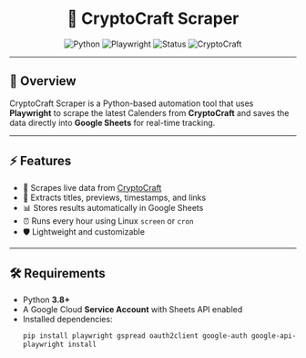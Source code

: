 <div align="center">

# 🚀 CryptoCraft Scraper

<img src="https://img.shields.io/badge/Python-3.8+-blue.svg" alt="Python"/>
<img src="https://img.shields.io/badge/Playwright-✅-green" alt="Playwright"/>
<img src="https://img.shields.io/badge/Status-Active-brightgreen" alt="Status"/>
<img src="https://img.shields.io/badge/CryptoCraft-🌐-orange" alt="CryptoCraft"/>

</div>

---

## 📌 Overview
CryptoCraft Scraper is a Python-based automation tool that uses **Playwright** to scrape the latest Calenders from **CryptoCraft** and saves the data directly into **Google Sheets** for real-time tracking.  

---

## ⚡ Features
- 🔎 Scrapes live data from [CryptoCraft](https://cryptocraft.com/)
- 📄 Extracts titles, previews, timestamps, and links
- 📊 Stores results automatically in Google Sheets
- ⏰ Runs every hour using Linux `screen` or `cron`
- 🛡️ Lightweight and customizable

---

## 🛠️ Requirements
- Python **3.8+**
- A Google Cloud **Service Account** with Sheets API enabled
- Installed dependencies:
  ```bash
  pip install playwright gspread oauth2client google-auth google-api-python-client
  playwright install

